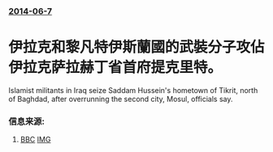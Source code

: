 ### [2014-06-7](/news/2014/06/7/index.md)

##### 
#  伊拉克和黎凡特伊斯蘭國的武裝分子攻佔伊拉克萨拉赫丁省首府提克里特。 

Islamist militants in Iraq seize Saddam Hussein's hometown of Tikrit, north of Baghdad, after overrunning the second city, Mosul, officials say.


### 信息来源:

1. [BBC](http://www.bbc.co.uk/news/world-middle-east-27800319) [IMG](https://ichef.bbci.co.uk/news/1024/media/images/75465000/jpg/_75465222_75465217.jpg)
